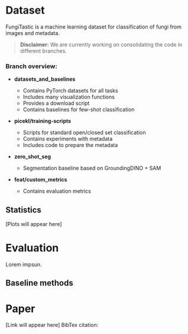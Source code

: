 # Dataset
FungiTastic is a machine learning dataset for classification of fungi from images and metadata.

> **Disclaimer:** We are currently working on consolidating the code in different branches.

### Branch overview:

- **datasets_and_baselines**
  - Contains PyTorch datasets for all tasks
  - Includes many visualization functions
  - Provides a download script
  - Contains baselines for few-shot classification

- **picekl/training-scripts**
  - Scripts for standard open/closed set classification
  - Contains experiments with metadata
  - Includes code to prepare the metadata

- **zero_shot_seg**
  - Segmentation baseline based on GroundingDINO + SAM

- **feat/custom_metrics**
  - Contains evaluation metrics


## Statistics
[Plots will appear here]


# Evaluation
Lorem impsun.
## Baseline methods


# Paper
[Link will appear here]
BibTex citation:
